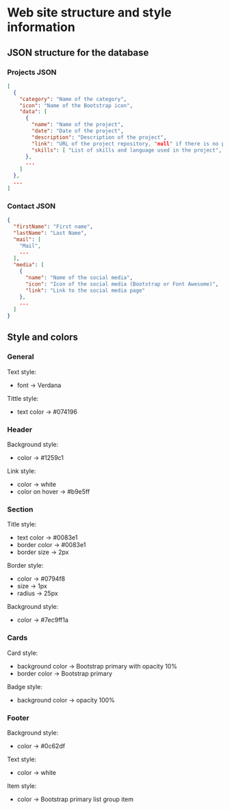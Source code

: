 # Web site structure and style information

## JSON structure for the database

### Projects JSON
```json
[
  {
    "category": "Name of the category",
    "icon": "Name of the Bootstrap icon",
    "data": [
      {
        "name": "Name of the project",
        "date": "Date of the project",
        "description": "Description of the project",
        "link": "URL of the project repository, "null" if there is no public repository",
        "skills": [ "List of skills and language used in the project", ... ]
      },
      ...
    ]
  },
  ...
]
```

### Contact JSON
```json
{
  "firstName": "First name",
  "lastName": "Last Name",
  "mail": [
    "Mail",
    ...
  ],
  "media": [
    {
      "name": "Name of the social media",
      "icon": "Icon of the social media (Bootstrap or Font Awesome)",
      "link": "Link to the social media page"
    },
    ...
  ]
}
```

## Style and colors

### General
Text style:
 - font -> Verdana

Tittle style:
 - text color -> #074196

### Header
Background style:
 - color -> #1259c1

Link style:
 - color -> white
 - color on hover -> #b9e5ff

### Section
Title style:
 - text color -> #0083e1
 - border color -> #0083e1
 - border size -> 2px

Border style:
 - color -> #0794f8
 - size -> 1px
 - radius -> 25px

Background style:
 - color -> #7ec9ff1a

### Cards
Card style:
 - background color -> Bootstrap primary with opacity 10%
 - border color -> Bootstrap primary

Badge style:
 - background color -> opacity 100%

### Footer
Background style:
 - color -> #0c62df

Text style:
 - color -> white

Item style:
 - color -> Bootstrap primary list group item
